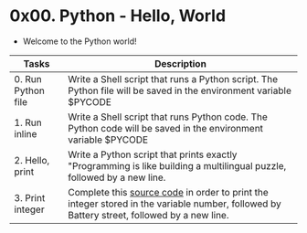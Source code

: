 # 0x00. Python - Hello, World

- Welcome to the Python world!

| Tasks                          | Description                                                                     |
| ------------------------------ | ------------------------------------------------------------------------------- |
| 0. Run Python file             | Write a Shell script that runs a Python script. The Python file will be saved in the environment variable $PYCODE |
| 1. Run inline                  | Write a Shell script that runs Python code. The Python code will be saved in the environment variable $PYCODE |
| 2. Hello, print                | Write a Python script that prints exactly "Programming is like building a multilingual puzzle, followed by a new line. |
| 3. Print integer               | Complete this [source code](https://https://github.com/holbertonschool/0x00.py/blob/master/3-print_number.py) in order to print the integer stored in the variable number, followed by Battery street, followed by a new line. |


